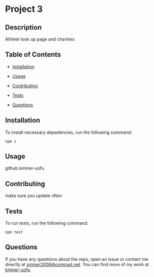 # Project 3
## Description

Athlete look up page and charities

## Table of Contents

* [Installation](#installation)

* [Usage](#usage)

* [Contributing](#contributing)

* [Tests](#tests)

* [Questions](#questions)

## Installation

To install necessary depedencies, run the following command:

```
npm i
```

## Usage

github.kminer-uofu

## Contributing

make sure you update often

## Tests

To run tests, run the following command:

```
npm test
```

## Questions

If you have any questions about the repo, open an issue or contact me directly at sminer2006@comcast.net. You can find more of my work at [kminer-uofu](https://github.com/kminer-uofu/).


